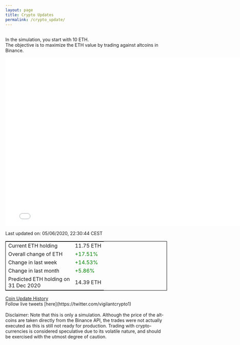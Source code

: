 ```yaml
---
layout: page
title: Crypto Updates
permalink: /crypto_update/
---
```

<br>In the simulation, you start with 10 ETH.<br>The objective is to maximize the ETH value by trading against altcoins 
in Binance.

<iframe width="775" height="525" frameborder="0" scrolling="no" src="//plotly.com/~vikramaditya91/109.embed"></iframe>

Last updated on: 05/06/2020, 22:30:44 CEST 
<table style="border:1px solid black;margin-left:auto;margin-right:auto;">
	<tbody>
	<tr>
		<td>Current ETH holding</td>
		<td>     11.75 ETH</td>
	</tr>
	<tr>
		<td>Overall change of ETH</td>
		<td><font color="green">+17.51%</font></td>
	</tr>
	<tr>
		<td>Change in last week</td>
		<td><font color="green">+14.53%</font></td>
	</tr>
	<tr>
		<td>Change in last month</td>
		<td><font color="green">+5.86%</font></td>
	</tr>
    <tr>
		<td>Predicted ETH holding on<br>31 Dec 2020</td>
		<td>     14.39 ETH</td>
	</tr>
	</tbody>
</table>
<a href="{{ site.baseurl }}/crypto_history">Coin Update History</a>
<br>
Follow live tweets [here](https://twitter.com/vigilantcrypto1)
<br>
<br>
Disclaimer:
Note that this is only a simulation. Although the price of the alt-coins are taken directly from the Binance API, the trades were not actually executed as this is still not ready for production.
Trading with crypto-currencies is considered speculative due to its volatile nature, and should be exercised with the utmost degree of caution.
